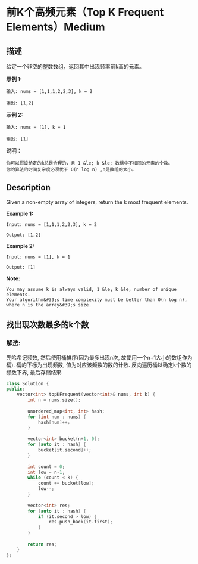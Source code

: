 # 前K个高频元素（Top K Frequent Elements）Medium
## 描述
给定一个非空的整数数组，返回其中出现频率前k高的元素。

**示例 1:**
```
输入: nums = [1,1,1,2,2,3], k = 2

输出: [1,2]
```


**示例 2:**
```
输入: nums = [1], k = 1

输出: [1]
```

说明：


    你可以假设给定的k总是合理的，且 1 &le; k &le; 数组中不相同的元素的个数。
    你的算法的时间复杂度必须优于 O(n log n) ,n是数组的大小。

## Description
Given a non-empty array of integers, return the k most frequent elements.

**Example 1:**
```
Input: nums = [1,1,1,2,2,3], k = 2

Output: [1,2]
```



**Example 2:**
```
Input: nums = [1], k = 1

Output: [1]
```
**Note:**
 


    You may assume k is always valid, 1 &le; k &le; number of unique elements.
    Your algorithm&#39;s time complexity must be better than O(n log n), where n is the array&#39;s size.





## 找出现次数最多的k个数

### 解法:
先哈希记频数, 然后使用桶排序(因为最多出现n次, 故使用一个n+1大小的数组作为桶). 桶的下标为出现频数, 值为对应该频数的数的计数. 反向遍历桶以确定k个数的频数下界, 最后存储结果.

```c++
class Solution {
public:
    vector<int> topKFrequent(vector<int>& nums, int k) {
        int n = nums.size();
        
        unordered_map<int, int> hash;
        for (int num : nums) {
            hash[num]++;
        }
        
        vector<int> bucket(n+1, 0);
        for (auto it : hash) {
            bucket[it.second]++;
        }
        
        int count = 0;
        int low = n-1;
        while (count < k) {
            count += bucket[low];
            low--;
        }
        
        vector<int> res;
        for (auto it : hash) {
            if (it.second > low) {
                res.push_back(it.first);
            }
        }
        
        return res;
    }
};
```